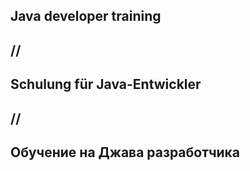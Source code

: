 ## Java developer training
## //
## Schulung für Java-Entwickler
## //
## Обучение на Джава разработчика

